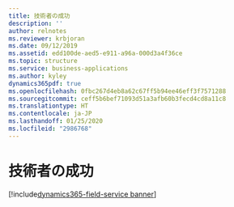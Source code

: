 ```yaml
---
title: 技術者の成功
description: ''
author: relnotes
ms.reviewer: krbjoran
ms.date: 09/12/2019
ms.assetid: edd100de-aed5-e911-a96a-000d3a4f36ce
ms.topic: structure
ms.service: business-applications
ms.author: kyley
dynamics365pdf: true
ms.openlocfilehash: 0fbc267d4eb8a62c67ff5b94ee46eff3f7571288
ms.sourcegitcommit: ceff5b6bef71093d51a3afb60b3fecd4cd8a11c8
ms.translationtype: HT
ms.contentlocale: ja-JP
ms.lasthandoff: 01/25/2020
ms.locfileid: "2986768"
---
```

# <a name="technician-success"></a>技術者の成功

[!include[dynamics365-field-service banner](../includes/dynamics365-field-service.md)]

<!--structure start-->

<!--structure end-->



